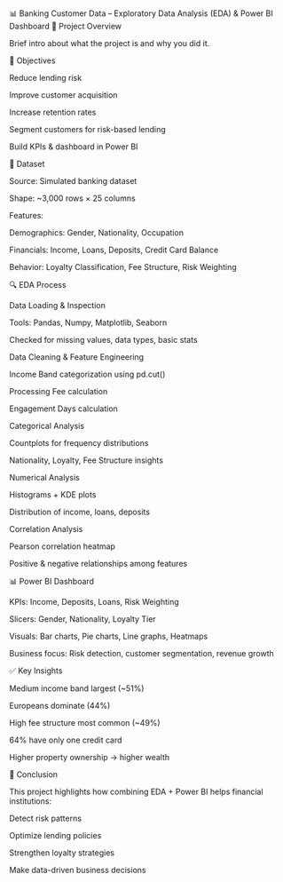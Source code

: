 📊 Banking Customer Data – Exploratory Data Analysis (EDA) & Power BI Dashboard
📌 Project Overview

Brief intro about what the project is and why you did it.

🎯 Objectives

Reduce lending risk

Improve customer acquisition

Increase retention rates

Segment customers for risk-based lending

Build KPIs & dashboard in Power BI

📂 Dataset

Source: Simulated banking dataset

Shape: ~3,000 rows × 25 columns

Features:

Demographics: Gender, Nationality, Occupation

Financials: Income, Loans, Deposits, Credit Card Balance

Behavior: Loyalty Classification, Fee Structure, Risk Weighting

🔍 EDA Process

Data Loading & Inspection

Tools: Pandas, Numpy, Matplotlib, Seaborn

Checked for missing values, data types, basic stats

Data Cleaning & Feature Engineering

Income Band categorization using pd.cut()

Processing Fee calculation

Engagement Days calculation

Categorical Analysis

Countplots for frequency distributions

Nationality, Loyalty, Fee Structure insights

Numerical Analysis

Histograms + KDE plots

Distribution of income, loans, deposits

Correlation Analysis

Pearson correlation heatmap

Positive & negative relationships among features

📊 Power BI Dashboard

KPIs: Income, Deposits, Loans, Risk Weighting

Slicers: Gender, Nationality, Loyalty Tier

Visuals: Bar charts, Pie charts, Line graphs, Heatmaps

Business focus: Risk detection, customer segmentation, revenue growth

✅ Key Insights

Medium income band largest (~51%)

Europeans dominate (44%)

High fee structure most common (~49%)

64% have only one credit card

Higher property ownership → higher wealth

🏁 Conclusion

This project highlights how combining EDA + Power BI helps financial institutions:

Detect risk patterns

Optimize lending policies

Strengthen loyalty strategies

Make data-driven business decisions